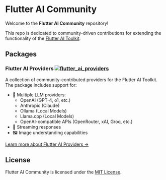 # Flutter AI Community

Welcome to the **Flutter AI Community** repository!

This repo is dedicated to community-driven contributions for extending the functionality of the [Flutter AI Toolkit](https://github.com/flutter/ai).


## Packages

### Flutter AI Providers [![flutter_ai_providers](https://img.shields.io/pub/v/flutter_ai_providers.svg)](https://pub.dev/packages/flutter_ai_providers)

A collection of community-contributed providers for the Flutter AI Toolkit. The package includes support for:

- 🤖 Multiple LLM providers:
  - OpenAI (GPT-4, o1, etc.)
  - Anthropic (Claude)
  - Ollama (Local Models)
  - Llama.cpp (Local Models)
  - OpenAI-compatible APIs (OpenRouter, xAI, Groq, etc.)
- 💬 Streaming responses
- 🖼️ Image understanding capabilities

[Learn more about Flutter AI Providers →](packages/flutter_ai_providers)

## License

Flutter AI Community is licensed under the [MIT License](https://github.com/davidmigloz/flutter_ai_community/blob/main/LICENSE).
